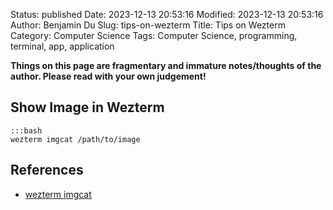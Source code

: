 Status: published
Date: 2023-12-13 20:53:16
Modified: 2023-12-13 20:53:16
Author: Benjamin Du
Slug: tips-on-wezterm
Title: Tips on Wezterm
Category: Computer Science
Tags: Computer Science, programming, terminal, app, application

**Things on this page are fragmentary and immature notes/thoughts of the author. Please read with your own judgement!**

## Show Image in Wezterm

    :::bash
    wezterm imgcat /path/to/image


## References

- [wezterm imgcat](https://wezfurlong.org/wezterm/cli/imgcat.html)
